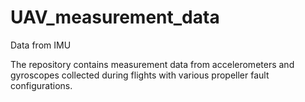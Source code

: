 # UAV_measurement_data
Data from IMU

The repository contains measurement data from accelerometers and gyroscopes collected during flights with various propeller fault configurations. 
